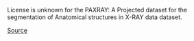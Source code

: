 License is unknown for the PAXRAY: A Projected dataset for the segmentation of Anatomical structures in X-RAY data dataset.

[Source](https://constantinseibold.github.io/paxray/)